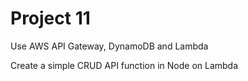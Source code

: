# Project 11

Use AWS API Gateway, DynamoDB and Lambda

Create a simple CRUD API function in Node on Lambda
